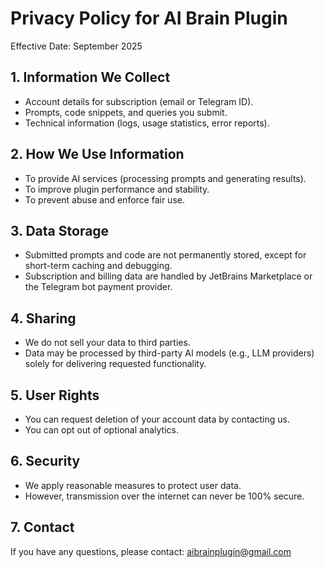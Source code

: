 # Privacy Policy for AI Brain Plugin

Effective Date: September 2025

## 1. Information We Collect
- Account details for subscription (email or Telegram ID).
- Prompts, code snippets, and queries you submit.
- Technical information (logs, usage statistics, error reports).

## 2. How We Use Information
- To provide AI services (processing prompts and generating results).
- To improve plugin performance and stability.
- To prevent abuse and enforce fair use.

## 3. Data Storage
- Submitted prompts and code are not permanently stored, except for short-term caching and debugging.
- Subscription and billing data are handled by JetBrains Marketplace or the Telegram bot payment provider.

## 4. Sharing
- We do not sell your data to third parties.
- Data may be processed by third-party AI models (e.g., LLM providers) solely for delivering requested functionality.

## 5. User Rights
- You can request deletion of your account data by contacting us.
- You can opt out of optional analytics.

## 6. Security
- We apply reasonable measures to protect user data.
- However, transmission over the internet can never be 100% secure.

## 7. Contact
If you have any questions, please contact: aibrainplugin@gmail.com
